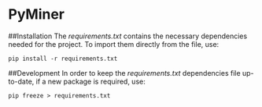 # PyMiner

##Installation
The *requirements.txt* contains the necessary dependencies needed for the project.
To import them directly from the file, use:
```
pip install -r requirements.txt
```
##Development
In order to keep the *requirements.txt* dependencies file up-to-date, if a new package is required, use:
```
pip freeze > requirements.txt
```
